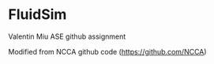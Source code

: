 # FluidSim

Valentin Miu ASE github assignment

Modified from NCCA github code (https://github.com/NCCA)
